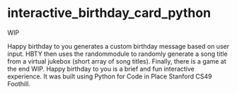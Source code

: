 # interactive_birthday_card_python 
WIP

Happy birthday to you generates a custom birthday message based on user input. HBTY then uses the randommodule to randomly generate a song title from  a virtual jukebox (short array of song titles). Finally, there is a game at the end WIP. Happy birthday to you is a brief and fun interactive experience. 
It was built using Python for Code in Place Stanford CS49 Foothill.  
